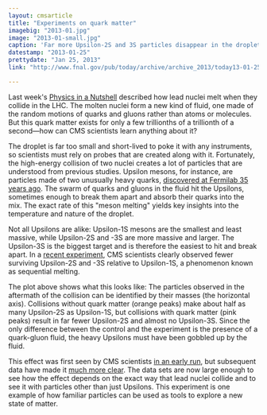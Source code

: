 ```yaml
---
layout: cmsarticle
title: "Experiments on quark matter"
imagebig: "2013-01.jpg"
image: "2013-01-small.jpg"
caption: 'Far more Upsilon-2S and 3S particles disappear in the droplet of quark matter than Upsilon-1S, as can be seen in this <a href="https://twiki.cern.ch/twiki/bin/view/CMSPublic/PhysicsResultsHIN11011#Technical_Plots">plot from the CMS experiment</a>.'
datestamp: "2013-01-25"
prettydate: "Jan 25, 2013"
link: "http://www.fnal.gov/pub/today/archive/archive_2013/today13-01-25.html"

---
```


Last week's [Physics in a Nutshell](http://www.fnal.gov/pub/today/archive/archive_2013/today13-01-18.html) described how lead nuclei melt when they collide in the LHC. The molten nuclei form a new kind of fluid, one made of the random motions of quarks and gluons rather than atoms or molecules. But this quark matter exists for only a few trillionths of a trillionth of a second—how can CMS scientists learn anything about it?

The droplet is far too small and short-lived to poke it with any instruments, so scientists must rely on probes that are created along with it. Fortunately, the high-energy collision of two nuclei creates a lot of particles that are understood from previous studies. Upsilon mesons, for instance, are particles made of two unusually heavy quarks, [discovered at Fermilab 35 years ago](http://history.fnal.gov/botqrk.html). The swarm of quarks and gluons in the fluid hit the Upsilons, sometimes enough to break them apart and absorb their quarks into the mix. The exact rate of this "meson melting" yields key insights into the temperature and nature of the droplet.

Not all Upsilons are alike: Upsilon-1S mesons are the smallest and least massive, while Upsilon-2S and -3S are more massive and larger. The Upsilon-3S is the biggest target and is therefore the easiest to hit and break apart. In a [recent experiment](http://arxiv.org/abs/1208.2826), CMS scientists clearly observed fewer surviving Upsilon-2S and -3S relative to Upsilon-1S, a phenomenon known as sequential melting.

The plot above shows what this looks like: The particles observed in the aftermath of the collision can be identified by their masses (the horizontal axis). Collisions without quark matter (orange peaks) make about half as many Upsilon-2S as Upsilon-1S, but collisions with quark matter (pink peaks) result in far fewer Upsilon-2S and almost no Upsilon-3S. Since the only difference between the control and the experiment is the presence of a quark-gluon fluid, the heavy Upsilons must have been gobbled up by the fluid.

This effect was first seen by CMS scientists [in an early run](http://www.fnal.gov/pub/today/archive/archive_2011/today11-08-26.html), but subsequent data have made it [much more clear](https://twiki.cern.ch/twiki/bin/view/CMSPublic/PhysicsResultsHIN11011#Technical_Plots). The data sets are now large enough to see how the effect depends on the exact way that lead nuclei collide and to see it with particles other than just Upsilons. This experiment is one example of how familiar particles can be used as tools to explore a new state of matter.

